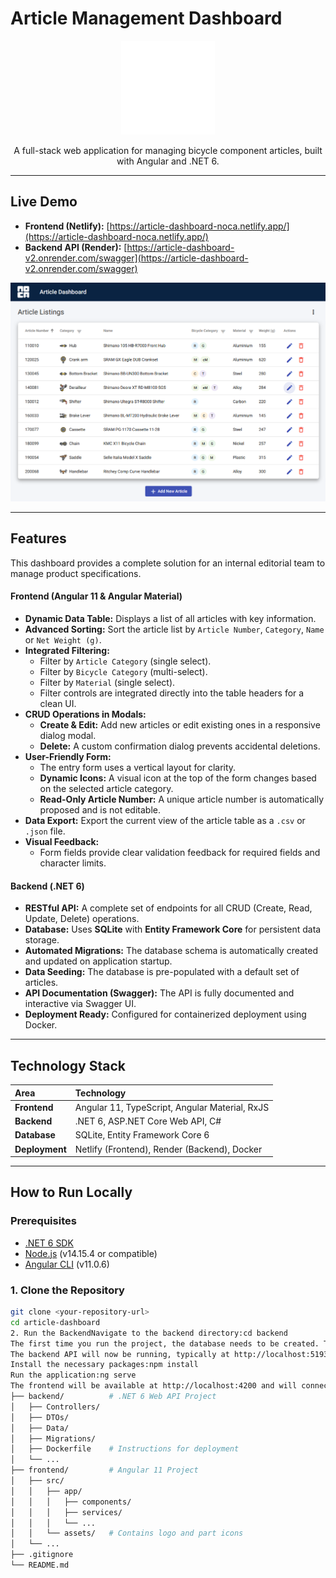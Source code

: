 # Article Management Dashboard

<p align="center">
  <img src="frontend/src/assets/NOCA_logo_White_transpareent-300x300.png" alt="NOCA Logo" width="150"/>
</p>
<p align="center">
  A full-stack web application for managing bicycle component articles, built with Angular and .NET 6.
</p>

---

## Live Demo

* **Frontend (Netlify):** [https://article-dashboard-noca.netlify.app/](https://article-dashboard-noca.netlify.app/)
* **Backend API (Render):** [https://article-dashboard-v2.onrender.com/swagger](https://article-dashboard-v2.onrender.com/swagger)

<p>
  <img src="frontend/src/assets/dashboard.png" alt="NOCA Logo" width="800"/>
</p>

---

## Features

This dashboard provides a complete solution for an internal editorial team to manage product specifications.

#### Frontend (Angular 11 & Angular Material)
- **Dynamic Data Table:** Displays a list of all articles with key information.
- **Advanced Sorting:** Sort the article list by `Article Number`, `Category`, `Name` or `Net Weight (g)`.
- **Integrated Filtering:**
    - Filter by `Article Category` (single select).
    - Filter by `Bicycle Category` (multi-select).
    - Filter by `Material` (single select).
    - Filter controls are integrated directly into the table headers for a clean UI.
- **CRUD Operations in Modals:**
    - **Create & Edit:** Add new articles or edit existing ones in a responsive dialog modal.
    - **Delete:** A custom confirmation dialog prevents accidental deletions.
- **User-Friendly Form:**
    - The entry form uses a vertical layout for clarity.
    - **Dynamic Icons:** A visual icon at the top of the form changes based on the selected article category.
    - **Read-Only Article Number:** A unique article number is automatically proposed and is not editable.
- **Data Export:** Export the current view of the article table as a `.csv` or `.json` file.
- **Visual Feedback:**
    - Form fields provide clear validation feedback for required fields and character limits.

#### Backend (.NET 6)
- **RESTful API:** A complete set of endpoints for all CRUD (Create, Read, Update, Delete) operations.
- **Database:** Uses **SQLite** with **Entity Framework Core** for persistent data storage.
- **Automated Migrations:** The database schema is automatically created and updated on application startup.
- **Data Seeding:** The database is pre-populated with a default set of articles.
- **API Documentation (Swagger):** The API is fully documented and interactive via Swagger UI.
- **Deployment Ready:** Configured for containerized deployment using Docker.

---

## Technology Stack

| Area      | Technology                               |
| :-------- | :--------------------------------------- |
| **Frontend** | Angular 11, TypeScript, Angular Material, RxJS |
| **Backend** | .NET 6, ASP.NET Core Web API, C#         |
| **Database** | SQLite, Entity Framework Core 6          |
| **Deployment**| Netlify (Frontend), Render (Backend), Docker |

---

## How to Run Locally

### Prerequisites
- [.NET 6 SDK](https://dotnet.microsoft.com/en-us/download/dotnet/6.0)
- [Node.js](https://nodejs.org/) (v14.15.4 or compatible)
- [Angular CLI](https://angular.io/cli) (v11.0.6)

### 1. Clone the Repository
```bash
git clone <your-repository-url>
cd article-dashboard
2. Run the BackendNavigate to the backend directory:cd backend
The first time you run the project, the database needs to be created. The application is configured to do this automatically.Run the application:dotnet run
The backend API will now be running, typically at http://localhost:5193. You can view the Swagger documentation at http://localhost:5193/swagger.3. Run the FrontendOpen a new terminal and navigate to the frontend directory:cd frontend
Install the necessary packages:npm install
Run the application:ng serve
The frontend will be available at http://localhost:4200 and will connect to your local backend.Project StructureThis project is a monorepo containing two separate applications:/article-dashboard/
├── backend/          # .NET 6 Web API Project
│   ├── Controllers/
│   ├── DTOs/
│   ├── Data/
│   ├── Migrations/
│   ├── Dockerfile    # Instructions for deployment
│   └── ...
├── frontend/         # Angular 11 Project
│   ├── src/
│   │   ├── app/
│   │   │   ├── components/
│   │   │   ├── services/
│   │   │   └── ...
│   │   └── assets/   # Contains logo and part icons
│   └── ...
├── .gitignore
└── README.md
